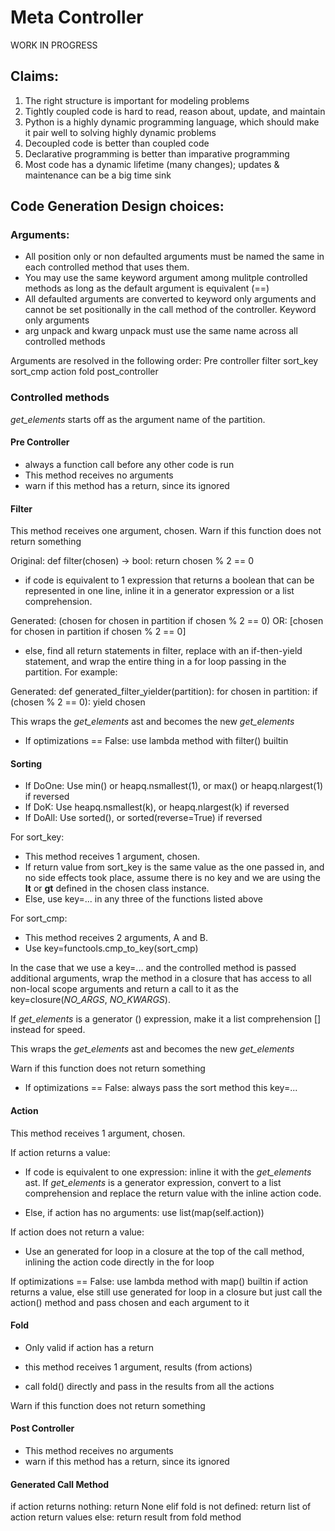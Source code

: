 # Meta Controller

WORK IN PROGRESS

## Claims:

1) The right structure is important for modeling problems
2) Tightly coupled code is hard to read, reason about, update, and maintain
3) Python is a highly dynamic programming language, which should make it pair well to solving highly dynamic problems
4) Decoupled code is better than coupled code
5) Declarative programming is better than imparative programming
6) Most code has a dynamic lifetime (many changes); updates & maintenance can be a big time sink


## Code Generation Design choices:

### Arguments:

* All position only or non defaulted arguments must be named the same in each controlled method that uses them.
* You may use the same keyword argument among mulitple controlled methods as long as the default argument is equivalent (==)
* All defaulted arguments are converted to keyword only arguments and cannot be set positionally in the call method of the controller. Keyword only arguments 
* arg unpack and kwarg unpack must use the same name across all controlled methods

Arguments are resolved in the following order:
Pre controller
filter
sort_key
sort_cmp
action
fold
post_controller

### Controlled methods

*get_elements* starts off as the argument name of the partition.

#### Pre Controller

* always a function call before any other code is run
* This method receives no arguments
* warn if this method has a return, since its ignored

#### Filter

This method receives one argument, chosen.
Warn if this function does not return something

Original:
def filter(chosen) -> bool:
    return chosen % 2 == 0

* if code is equivalent to 1 expression that returns a boolean that can be represented in one line, inline it in a generator expression or a list comprehension.

Generated:
(chosen for chosen in partition if chosen % 2 == 0)
OR:
[chosen for chosen in partition if chosen % 2 == 0]

* else, find all return statements in filter, replace with an if-then-yield statement, and wrap the entire thing in a for loop passing in the partition.
For example:

Generated:
def generated_filter_yielder(partition):
    for chosen in partition:
        if (chosen % 2 == 0):
            yield chosen

This wraps the *get_elements* ast and becomes the new *get_elements*

* If optimizations == False: use lambda method with filter() builtin 

#### Sorting

* If DoOne: Use min() or heapq.nsmallest(1), or max() or heapq.nlargest(1) if reversed
* If DoK: Use heapq.nsmallest(k), or heapq.nlargest(k) if reversed
* If DoAll: Use sorted(), or sorted(reverse=True) if reversed

For sort_key:
* This method receives 1 argument, chosen.
* If return value from sort_key is the same value as the one passed in, and no side effects took place, assume there is no key and we are using the __lt__ or __gt__ defined in the chosen class instance.
* Else, use key=... in any three of the functions listed above

For sort_cmp:
* This method receives 2 arguments, A and B.
* Use key=functools.cmp_to_key(sort_cmp)

In the case that we use a key=... and the controlled method is passed additional arguments, wrap the method in a closure that has access to all non-local scope arguments and return a call to it as the key=closure(*NO_ARGS*, *NO_KWARGS*). 

If *get_elements* is a generator () expression, make it a list comprehension [] instead for speed.

This wraps the *get_elements* ast and becomes the new *get_elements*

Warn if this function does not return something

* If optimizations == False: always pass the sort method this key=...

#### Action

This method receives 1 argument, chosen.

If action returns a value:

* If code is equivalent to one expression: inline it with the *get_elements* ast. If *get_elements* is a generator expression, convert to a list comprehension and replace the return value with the inline action code.

* Else, if action has no arguments: use list(map(self.action))

If action does not return a value:

* Use an generated for loop in a closure at the top of the call method, inlining the action code directly in the for loop

If optimizations == False: use lambda method with map() builtin if action returns a value, else still use generated for loop in a closure but just call the action() method and pass chosen and each argument to it

#### Fold

* Only valid if action has a return

* this method receives 1 argument, results (from actions)
* call fold() directly and pass in the results from all the actions

Warn if this function does not return something

#### Post Controller

* This method receives no arguments
* warn if this method has a return, since its ignored

#### Generated Call Method

if action returns nothing:
    return None
elif fold is not defined:
    return list of action return values
else:
    return result from fold method